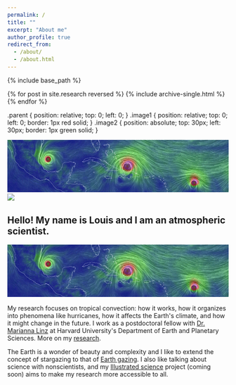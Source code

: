 ```yaml
---
permalink: /
title: ""
excerpt: "About me"
author_profile: true
redirect_from: 
  - /about/
  - /about.html
---
```



{% include base_path %}

{% for post in site.research reversed %}
  {% include archive-single.html %}
{% endfor %}
 
 
.parent {
  position: relative;
  top: 0;
  left: 0;
}
.image1 {
  position: relative;
  top: 0;
  left: 0;
  border: 1px red solid;
}
.image2 {
  position: absolute;
  top: 30px;
  left: 30px;
  border: 1px green solid;
}

<div class="parent">
  <img class="image1" src="../images/landingpage.gif" />
  <img class="image2" src="https://placehold.it/100" />
</div>
 
 
## Hello! My name is Louis and I am an atmospheric scientist.
![](../images/landingpage.gif)

My research focuses on tropical convection: how it works, how it organizes into phenomena like hurricanes, how it affects the Earth's climate, and how it might change in the future. I work as a postdoctoral fellow with [Dr. Marianna Linz](https://eps.harvard.edu/people/faculty-groups/linz-group) at Harvard University's Department of Earth and Planetary Sciences. More on my [research](https://lrivoire.github.io/research/).

The Earth is a wonder of beauty and complexity and I like to extend the concept of stargazing to that of [Earth gazing](https://lrivoire.github.io/earth_gazing/). I also like talking about science with nonscientists, and my [Illustrated science](https://lrivoire.github.io/illustrated_science/) project (coming soon) aims to make my research more accessible to all.
